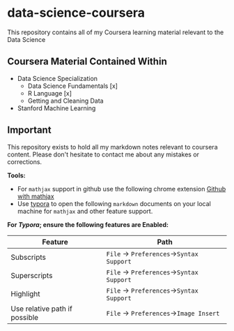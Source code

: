 # data-science-coursera
This repository contains all of my Coursera learning material relevant to the Data Science

## Coursera Material Contained Within 

- Data Science Specialization 
  - Data Science Fundamentals [x]
  - R Language [x] 
  - Getting and Cleaning Data
- Stanford Machine Learning

## Important

This repository exists to hold all my markdown notes relevant to coursera content. Please don't hesitate to contact me about any mistakes or corrections.

**Tools:** 

* For `mathjax` support in github use the following chrome extension [Github with mathjax](https://chrome.google.com/webstore/detail/github-with-mathjax/ioemnmodlmafdkllaclgeombjnmnbima/related?hl=en)
* Use [typora](https://www.typora.io/) to open the following `markdown` documents on your local machine for `mathjax` and other feature support. 

**For *Typora*; ensure the following features are Enabled:** 

| Feature                       | Path                                     |
| ----------------------------- | ---------------------------------------- |
| Subscripts                    | `File` -> `Preferences`->`Syntax Support` |
| Superscripts                  | `File` -> `Preferences`->`Syntax Support` |
| Highlight                     | `File` -> `Preferences`->`Syntax Support` |
| Use relative path if possible | `File` -> `Preferences`->`Image Insert`  |
